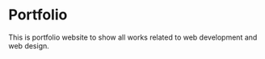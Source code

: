 # Portfolio
This is portfolio website to show all works related to web development and web design. 
